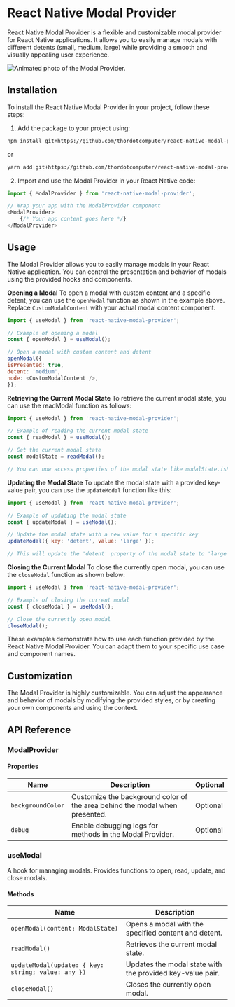 # React Native Modal Provider

React Native Modal Provider is a flexible and customizable modal provider for React Native applications. It allows you to easily manage modals with different detents (small, medium, large) while providing a smooth and visually appealing user experience.

![Animated photo of the Modal Provider.](gif.gif)

## Installation

To install the React Native Modal Provider in your project, follow these steps:

1. Add the package to your project using:

```bash
npm install git+https://github.com/thordotcomputer/react-native-modal-provider.git
```

or

```bash
yarn add git+https://github.com/thordotcomputer/react-native-modal-provider.git
```

2. Import and use the Modal Provider in your React Native code:

```javascript
import { ModalProvider } from 'react-native-modal-provider';

// Wrap your app with the ModalProvider component
<ModalProvider>
    {/* Your app content goes here */}
</ModalProvider>
```

## Usage

The Modal Provider allows you to easily manage modals in your React Native application. You can control the presentation and behavior of modals using the provided hooks and components.

**Opening a Modal**
To open a modal with custom content and a specific detent, you can use the `openModal` function as shown in the example above. Replace `CustomModalContent` with your actual modal content component.

```javascript
import { useModal } from 'react-native-modal-provider';

// Example of opening a modal
const { openModal } = useModal();

// Open a modal with custom content and detent
openModal({
isPresented: true,
detent: 'medium',
node: <CustomModalContent />,
});
```

**Retrieving the Current Modal State**
To retrieve the current modal state, you can use the readModal function as follows:

```javascript
import { useModal } from 'react-native-modal-provider';

// Example of reading the current modal state
const { readModal } = useModal();

// Get the current modal state
const modalState = readModal();

// You can now access properties of the modal state like modalState.isPresented, modalState.detent, etc.
```

**Updating the Modal State**
To update the modal state with a provided key-value pair, you can use the `updateModal` function like this:

```javascript
import { useModal } from 'react-native-modal-provider';

// Example of updating the modal state
const { updateModal } = useModal();

// Update the modal state with a new value for a specific key
updateModal({ key: 'detent', value: 'large' });

// This will update the 'detent' property of the modal state to 'large'
```

**Closing the Current Modal**
To close the currently open modal, you can use the `closeModal` function as shown below:

```javascript
import { useModal } from 'react-native-modal-provider';

// Example of closing the current modal
const { closeModal } = useModal();

// Close the currently open modal
closeModal();
```

These examples demonstrate how to use each function provided by the React Native Modal Provider. You can adapt them to your specific use case and component names.

## Customization

The Modal Provider is highly customizable. You can adjust the appearance and behavior of modals by modifying the provided styles, or by creating your own components and using the context.

## API Reference

### ModalProvider

#### Properties

| Name              | Description                                                                 | Optional |
| ----------------- | --------------------------------------------------------------------------- | -------- |
| `backgroundColor` | Customize the background color of the area behind the modal when presented. | Optional |
| `debug`           | Enable debugging logs for methods in the Modal Provider.                    | Optional |

### useModal

A hook for managing modals. Provides functions to open, read, update, and close modals.

#### Methods

| Name                                               | Description                                               |
| -------------------------------------------------- | --------------------------------------------------------- |
| `openModal(content: ModalState)`                   | Opens a modal with the specified content and detent.      |
| `readModal()`                                      | Retrieves the current modal state.                        |
| `updateModal(update: { key: string; value: any })` | Updates the modal state with the provided key-value pair. |
| `closeModal()`                                     | Closes the currently open modal.                          |